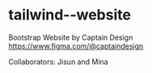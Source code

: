 # tailwind--website
Bootstrap Website by Captain Design https://www.figma.com/@captaindesign

Collaborators: Jisun and Mina
